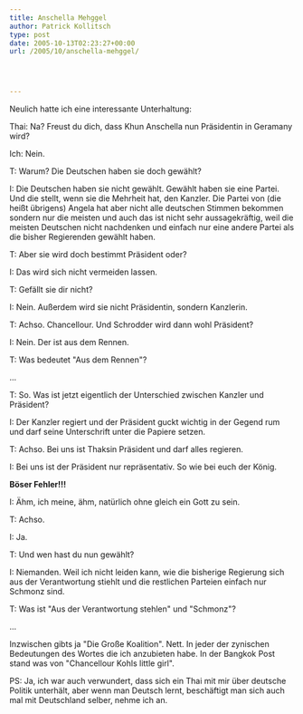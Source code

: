 ```yaml
---
title: Anschella Mehggel
author: Patrick Kollitsch
type: post
date: 2005-10-13T02:23:27+00:00
url: /2005/10/anschella-mehggel/




---
```

Neulich hatte ich eine interessante Unterhaltung:

Thai: Na? Freust du dich, dass Khun Anschella nun Präsidentin in Geramany wird?
  
Ich: Nein. 
  
T: Warum? Die Deutschen haben sie doch gewählt?
  
I: Die Deutschen haben sie nicht gewählt. Gewählt haben sie eine Partei. Und die stellt, wenn sie die Mehrheit hat, den Kanzler. Die Partei von (die heißt übrigens) Angela hat aber nicht alle deutschen Stimmen bekommen sondern nur die meisten und auch das ist nicht sehr aussagekräftig, weil die meisten Deutschen nicht nachdenken und einfach nur eine andere Partei als die bisher Regierenden gewählt haben. 
  
T: Aber sie wird doch bestimmt Präsident oder?
  
I: Das wird sich nicht vermeiden lassen.
  
T: Gefällt sie dir nicht?
  
I: Nein. Außerdem wird sie nicht Präsidentin, sondern Kanzlerin.
  
T: Achso. Chancellour. Und Schrodder wird dann wohl Präsident?
  
I: Nein. Der ist aus dem Rennen.
  
T: Was bedeutet "Aus dem Rennen"?

...

T: So. Was ist jetzt eigentlich der Unterschied zwischen Kanzler und Präsident?
  
I: Der Kanzler regiert und der Präsident guckt wichtig in der Gegend rum und darf seine Unterschrift unter die Papiere setzen.
  
T: Achso. Bei uns ist Thaksin Präsident und darf alles regieren.
  
I: Bei uns ist der Präsident nur repräsentativ. So wie bei euch der König.

**Böser Fehler!!!**

I: Ähm, ich meine, ähm, natürlich ohne gleich ein Gott zu sein.
  
T: Achso. 
  
I: Ja.
  
T: Und wen hast du nun gewählt?
  
I: Niemanden. Weil ich nicht leiden kann, wie die bisherige Regierung sich aus der Verantwortung stiehlt und die restlichen Parteien einfach nur Schmonz sind.
  
T: Was ist "Aus der Verantwortung stehlen" und "Schmonz"?

...

Inzwischen gibts ja "Die Große Koalition". Nett. In jeder der zynischen Bedeutungen des Wortes die ich anzubieten habe. In der Bangkok Post stand was von "Chancellour Kohls little girl".

PS: Ja, ich war auch verwundert, dass sich ein Thai mit mir über deutsche Politik unterhält, aber wenn man Deutsch lernt, beschäftigt man sich auch mal mit Deutschland selber, nehme ich an.
